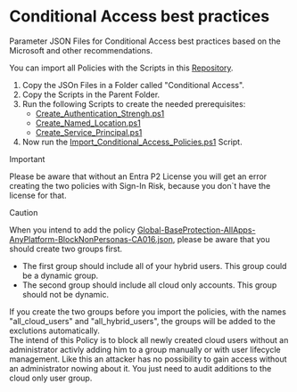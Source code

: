 # Conditional Access best practices

Parameter JSON Files for Conditional Access best practices based on the Microsoft and other recommendations.

You can import all Policies with the Scripts in this [Repository](https://github.com/Vejitaxp/michaelsendpoint_public/tree/beb9620701e4dc83fe0520f06e2969d4598c751f/Entra/Scripts).

1. Copy the JSOn Files in a Folder called "Conditional Access".
2. Copy the Scripts in the Parent Folder.
3. Run the following Scripts to create the needed prerequisites:
    -  [Create_Authentication_Strengh.ps1](https://github.com/Vejitaxp/michaelsendpoint_public/blob/20180b8da5455e50ba7dce5bac032712e876ee09/Entra/Scripts/Create_Authentication_Strengh.ps1)
    -  [Create_Named_Location.ps1](https://github.com/Vejitaxp/michaelsendpoint_public/blob/20180b8da5455e50ba7dce5bac032712e876ee09/Entra/Scripts/Create_Named_Location.ps1)
    -  [Create_Service_Principal.ps1](https://github.com/Vejitaxp/michaelsendpoint_public/blob/20180b8da5455e50ba7dce5bac032712e876ee09/Entra/Scripts/Create_Service_Principal.ps1)
4. Now run the [Import_Conditional_Access_Policies.ps1](https://github.com/Vejitaxp/michaelsendpoint_public/blob/20180b8da5455e50ba7dce5bac032712e876ee09/Entra/Scripts/Import_Conditional_Access_Policies.ps1) Script.

> [!IMPORTANT]
> Please be aware that without an Entra P2 License you will get an error creating the two policies with Sign-In Risk, because you don`t have the license for that.

> [!CAUTION]
> When you intend to add the policy [Global-BaseProtection-AllApps-AnyPlatform-BlockNonPersonas-CA016.json](https://github.com/Vejitaxp/michaelsendpoint_public/blob/15ff1a0744be29b38de9f355ee3d8d270e738151/Entra/ConditionalAccess/Global-BaseProtection-AllApps-AnyPlatform-BlockNonPersonas-CA016.json),
> please be aware that you should create two groups first.
> - The first group should include all of your hybrid users. This group could be a dynamic group.
> - The second group should include all cloud only accounts. This group should not be dynamic.
> 
> If you create the two groups before you import the policies, with the names "all_cloud_users" and "all_hybrid_users", the groups will be added to the exclutions automatically. 
> <br>
> The intend of this Policy is to block all newly created cloud users without an administrator activly adding him to a group manually or with user lifecycle management.
> Like this an attacker has no possibility to gain access without an administrator nowing about it. You just need to audit additions to the cloud only user group.
